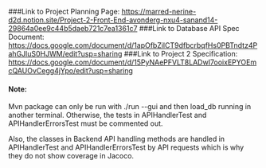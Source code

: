 ###Link to Project Planning Page:
https://marred-nerine-d2d.notion.site/Project-2-Front-End-avonderg-nxu4-sanand14-29864a0ee9c44b5daeb721c7ea1361c7
###Link to Database API Spec Document: 
https://docs.google.com/document/d/1apOfbZilCT9dfbcrbqfHs0PBTndtz4PahGJluS0HJWM/edit?usp=sharing
###Link to Project 2 Specification:
https://docs.google.com/document/d/15PyNAePFVLT8LADwI7ooixEPYOEmcQAUOvCegg4jYpo/edit?usp=sharing


#### Note: 
Mvn package can only be run with ./run --gui and then load_db <database> running in another terminal. 
Otherwise, the tests in APIHandlerTest and APIHandlerErrorsTest must be commented out. 

Also, the classes in Backend API handling methods are handled in APIHandlerTest and APIHandlerErrorsTest
by API requests which is why they do not show coverage in Jacoco. 